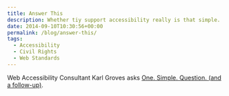 ```yaml
---
title: Answer This
description: Whether tiy support accessibility really is that simple.
date: 2014-09-10T10:30:56+00:00
permalink: /blog/answer-this/
tags:
  - Accessibility
  - Civil Rights
  - Web Standards
---
```


Web Accessibility Consultant Karl Groves asks [One. Simple. Question. (and a follow-up)](http://www.karlgroves.com/2014/09/08/one-simple-question-and-a-follow-up/).

